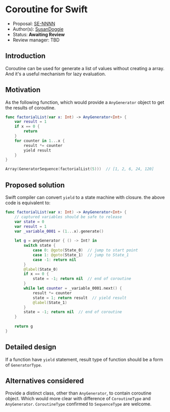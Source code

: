 # Coroutine for Swift

* Proposal: [SE-NNNN](https://github.com/apple/swift-evolution/blob/master/proposals/NNNN-name.md)
* Author(s): [SusanDoggie](https://github.com/SusanDoggie)
* Status: **Awaiting Review**
* Review manager: TBD

## Introduction

Coroutine can be used for generate a list of values without creating a array. And it's a useful mechanism for lazy evaluation.

## Motivation

As the following function, which would provide a `AnyGenerator` object to get the results of coroutine.

```swift
func factorialList(var x: Int) -> AnyGenerator<Int> {
    var result = 1
    if x == 0 {
        return
    }
    for counter in 1...x {
        result *= counter
        yield result
    }
}
```

```swift
Array(GeneratorSequence(factorialList(5)))  // [1, 2, 6, 24, 120]
```

## Proposed solution

Swift compiler can convert `yield` to a state machine with closure. the above code is equivalent to:
```swift
func factorialList(var x: Int) -> AnyGenerator<Int> {
    // captured variables should be safe to release
    var state = 0
    var result = 1
    var _variable_0001 = (1...x).generate()
    
    let g = anyGenerator { () -> Int? in
        switch state {
            case 0: @goto(State_0)  // jump to start point
            case 1: @goto(State_1)  // jump to State_1
            case -1: return nil
        }
        @label(State_0)
        if x == 0 {
            state = -1; return nil  // end of coroutine
        }
        while let counter = _variable_0001.next() {
            result *= counter
            state = 1; return result  // yield result
            @label(State_1)
        }
        state = -1; return nil  // end of coroutine
    }
    
    return g
}
```

## Detailed design

If a function have `yield` statement, result type of function should be a form of `GeneratorType`.

## Alternatives considered

Provide a distinct class, other than `AnyGenerator`, to contain coroutine object. Which would more clear with difference of `CoroutineType` and `AnyGenerator`.
`CoroutineType` confirmed to `SequenceType` are welcome.
